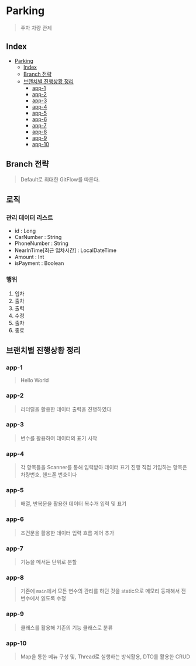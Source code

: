 # Parking

> 주차 차량 관제

## Index

- [Parking](#parking)
  - [Index](#index)
  - [Branch 전략](#branch-전략)
  - [브랜치별 진행상황 정리](#브랜치별-진행상황-정리)
    - [app-1](#app-1)
    - [app-2](#app-2)
    - [app-3](#app-3)
    - [app-4](#app-4)
    - [app-5](#app-5)
    - [app-6](#app-6)
    - [app-7](#app-7)
    - [app-8](#app-8)
    - [app-9](#app-9)
    - [app-10](#app-10)

## Branch 전략

> Default로 최대한 GitFlow를 따른다.

## 로직
### 관리 데이터 리스트
- id : Long
- CarNumber : String
- PhoneNumber : String
- NearInTime\[최근 입차시간\] : LocalDateTime
- Amount : Int
- isPayment : Boolean
### 행위
1. 입차
2. 출차
3. 출력
4. 수정
5. 출차
6. 종료

## 브랜치별 진행상황 정리

### app-1

> Hello World

### app-2
> 리터럴을 활용한 데이터 출력을 진행하였다

### app-3
> 변수를 활용하여 데이터의 표기 시작

### app-4
> 각 항목들을 Scanner를 통해 입력받아 데이터 표기 진행
> 직접 기입하는 항목은 차량번호, 핸드폰 번호이다

### app-5
> 배열, 반복문을 활용한 데이터 복수개 입력 및 표기

### app-6
> 조건문을 활용한 데이터 입력 흐름 제어 추가

### app-7
> 기능을 메서듣 단위로 분할

### app-8
> 기존에 `main`에서 모든 변수의 관리를 하던 것을 static으로 메모리 등재해서 전 변수에서 읽도록 수정

### app-9
> 클래스를 활용해 기존의 기능 클래스로 분류

### app-10
> Map을 통한 메뉴 구성 및, Thread로 실행하는 방식활용, DTO를 활용한 CRUD
